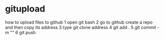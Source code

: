 # gitupload
how to upload files to github
1 open git bash
2 go to github create a repo and then copy its address
3 type git clone address
4 git add .
5 git commit -m ""
6 git push

